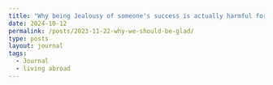 ```yaml
---
title: "Why being Jealousy of someone's success is actually harmful for yourself"
date: 2024-10-12
permalink: /posts/2023-11-22-why-we-should-be-glad/
type: posts
layout: journal
tags:
  - Journal
  - living abroad
---
```

